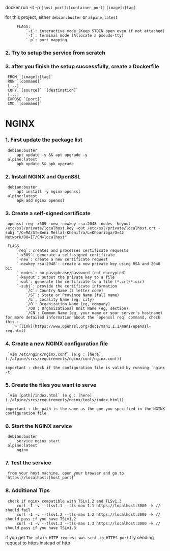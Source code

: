 <!-- # Basic Tips & Instructions -->

<!-- ## 1. Run a basic Docker container in interactive mode -->

docker run -it -p `[host_port]:[container_port]` `[image]:[tag]`

for this project, either `debian:buster` or `alpine:latest`

		 FLAGS:
			 `-i`: interactive mode (Keep STDIN open even if not attached)
			 `-t`: terminal mode (Allocate a pseudo-tty)
			 `-p`: port mapping

### 2. Try to setup the service from scratch

### 3. after you finish the setup successfully, create a Dockerfile

	 FROM `[image]:[tag]`
	 RUN `[command]`
	 [...]
	 COPY `[source]` `[destination]`
	 [...]
	 EXPOSE `[port]`
	 CMD `[command]`


# NGINX

### 1. First update the package list

	 debian:buster
		 apt update -y && apt upgrade -y
	 alpine:latest
		 apk update && apk upgrade

### 2. Install NGINX and OpenSSL

	 debian:buster
		 apt install -y nginx openssl
	 alpine:latest
		 apk add nginx openssl

### 3. Create a self-signed certificate

	 openssl req -x509 -new -newkey rsa:2048 -nodes -keyout /etc/ssl/private/localhost.key -out /etc/ssl/private/localhost.crt -subj "/C=MA/ST=Beni Mellal-Khenifra/L=Khouribga/O=42 Network/OU=IT/CN=localhost"

	 FLAGS
		 `req`: creates and processes certificate requests
		 `-x509`: generate a self-signed certificate
		 `-new`: create a new certificate request
		 `-newkey rsa:2048`: create a new private key using RSA and 2048 bit
		 `-nodes`: no passphrase/password (not encrypted)
		 `-keyout`: output the private key to a file
		 `-out`: generate the certificate to a file (*.crt/*.csr)
		 `-subj`: provide the certificate information
			 `/C`: Country Name (2 letter code)
			 `/ST`: State or Province Name (full name)
			 `/L`: Locality Name (eg, city)
			 `/O`: Organization Name (eg, company)
			 `/OU`: Organizational Unit Name (eg, section)
			 `/CN`: Common Name (eg, your name or your server's hostname)
	for more detailed information about the `openssl req` command, check this :
		> [link](https://www.openssl.org/docs/man1.1.1/man1/openssl-req.html)

### 4. Create a new NGINX configuration file

	 `vim /etc/nginx/nginx.conf` (e.g : [here](./alpine/srcs/requirements/nginx/conf/nginx.conf))

	important : check if the configuration file is valid by running `nginx -t`

### 5. Create the files you want to serve

	 `vim [path]/index.html` (e.g : [here](./alpine/srcs/requirements/nginx/tools/index.html))

	important : the path is the same as the one you specified in the NGINX configuration file

### 6. Start the NGINX service

	 debian:buster
		 service nginx start
	 alpine:latest
		 nginx

### 7. Test the service

	 from your host machine, open your browser and go to `https://localhost:[host_port]`

### 8. Additional Tips

	 check if nginx compatible with TSLv1.2 and TLSv1.3
		 curl -I -v --tlsv1.1 --tls-max 1.1 https://localhost:3000 -k // should fail
		 curl -I -v --tlsv1.2 --tls-max 1.2 https://localhost:3000 -k // should pass if you have TSLv1.2
		 curl -I -v --tlsv1.3 --tls-max 1.3 https://localhost:3000 -k // should pass if you have TSLv1.3


if you get `The plain HTTP request was sent to HTTPS port`
	try sending request to https instead of http
